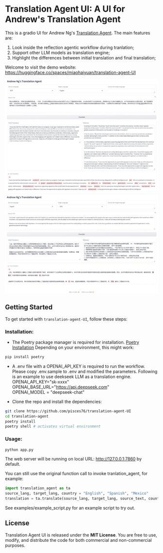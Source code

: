 # Translation Agent UI: A UI for Andrew's Translation Agent

This is a gradio UI for Andrew Ng's [Translation Agent](https://github.com/andrewyng/translation-agent). The main features are:
1. Look inside the reflection agentic workflow during tranlation; 
2. Support other LLM models as translation engine; 
3. Highlight the differences between initial translation and final translation; 

Welcome to visit the demo website:  
https://huggingface.co/spaces/miaohaiyuan/translation-agent-UI

<img width="1280" src="./examples/demo-zh_en.png" alt="Preview"/>
<img width="1280" src="./examples/demo-en_zh.png" alt="Preview"/>

## Getting Started

To get started with `translation-agent-UI`, follow these steps:

### Installation:
- The Poetry package manager is required for installation. [Poetry Installation](https://python-poetry.org/docs/#installation) Depending on your environment, this might work:

```bash
pip install poetry 
```

- A .env file with a OPENAI_API_KEY is required to run the workflow. Please copy .env.sample to .env and modified the parameters. Following is an example to use deekseek LLM as a translation engine.  
OPENAI_API_KEY="sk-xxxx"  
OPENAI_BASE_URL="https://api.deepseek.com"  
OPENAI_MODEL = "deepseek-chat"  

- Clone the repo and install the dependencies:
```bash
git clone https://github.com/pisces76/translation-agent-UI
cd translation-agent
poetry install
poetry shell # activates virtual environment
```
### Usage:
```python
python app.py  
```
The web server will be running on local URL:  http://127.0.0.1:7860 by default.

You can still use the original function call to invoke tranlation_agent,  for example:
```python
import translation_agent as ta
source_lang, target_lang, country = "English", "Spanish", "Mexico"
translation = ta.translate(source_lang, target_lang, source_text, country)
```
See examples/example_script.py for an example script to try out.

## License

Translation Agent UI is released under the **MIT License**. You are free to use, modify, and distribute the code
for both commercial and non-commercial purposes.


